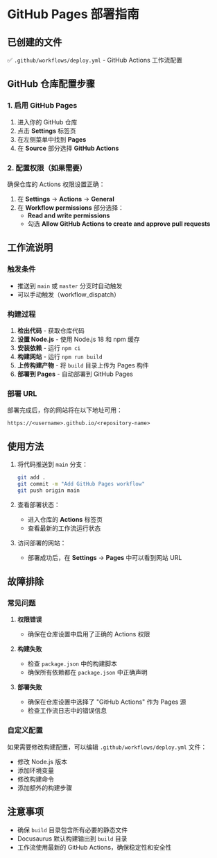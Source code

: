 # GitHub Pages 部署指南

## 已创建的文件

✅ `.github/workflows/deploy.yml` - GitHub Actions 工作流配置

## GitHub 仓库配置步骤

### 1. 启用 GitHub Pages

1. 进入你的 GitHub 仓库
2. 点击 **Settings** 标签页
3. 在左侧菜单中找到 **Pages**
4. 在 **Source** 部分选择 **GitHub Actions**

### 2. 配置权限（如果需要）

确保仓库的 Actions 权限设置正确：

1. 在 **Settings** → **Actions** → **General**
2. 在 **Workflow permissions** 部分选择：
   - **Read and write permissions**
   - 勾选 **Allow GitHub Actions to create and approve pull requests**

## 工作流说明

### 触发条件
- 推送到 `main` 或 `master` 分支时自动触发
- 可以手动触发（workflow_dispatch）

### 构建过程
1. **检出代码** - 获取仓库代码
2. **设置 Node.js** - 使用 Node.js 18 和 npm 缓存
3. **安装依赖** - 运行 `npm ci`
4. **构建网站** - 运行 `npm run build`
5. **上传构建产物** - 将 `build` 目录上传为 Pages 构件
6. **部署到 Pages** - 自动部署到 GitHub Pages

### 部署 URL
部署完成后，你的网站将在以下地址可用：
```
https://<username>.github.io/<repository-name>
```

## 使用方法

1. 将代码推送到 `main` 分支：
   ```bash
   git add .
   git commit -m "Add GitHub Pages workflow"
   git push origin main
   ```

2. 查看部署状态：
   - 进入仓库的 **Actions** 标签页
   - 查看最新的工作流运行状态

3. 访问部署的网站：
   - 部署成功后，在 **Settings** → **Pages** 中可以看到网站 URL

## 故障排除

### 常见问题

1. **权限错误**
   - 确保在仓库设置中启用了正确的 Actions 权限

2. **构建失败**
   - 检查 `package.json` 中的构建脚本
   - 确保所有依赖都在 `package.json` 中正确声明

3. **部署失败**
   - 确保在仓库设置中选择了 "GitHub Actions" 作为 Pages 源
   - 检查工作流日志中的错误信息

### 自定义配置

如果需要修改构建配置，可以编辑 `.github/workflows/deploy.yml` 文件：

- 修改 Node.js 版本
- 添加环境变量
- 修改构建命令
- 添加额外的构建步骤

## 注意事项

- 确保 `build` 目录包含所有必要的静态文件
- Docusaurus 默认构建输出到 `build` 目录
- 工作流使用最新的 GitHub Actions，确保稳定性和安全性